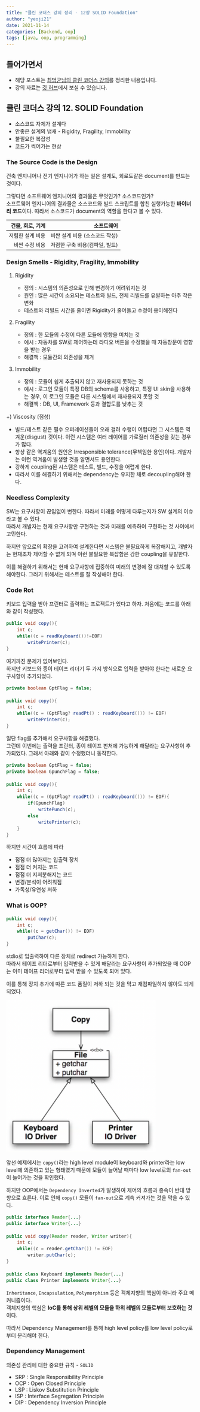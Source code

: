 ```yaml
---
title: "클린 코더스 강의 정리 - 12장 SOLID Foundation"
author: "yeoji21"
date: 2021-11-14
categories: [Backend, oop]
tags: [java, oop, programming]
---
```


## 들어가면서

- 해당 포스트는 [최범균님의 클린 코더스 강의](https://www.youtube.com/watch?v=60lLSe1phks)를 정리한 내용입니다. 
- 강의 자료는 [깃 허브](https://github.com/msbaek/clean-coders-2013)에서 보실 수 있습니다.

## 클린 코더스 강의 12. SOLID Foundation
- 소스코드 자체가 설계다
- 안좋은 설계의 냄새 - Rigidity, Fragility, Immobility
- 불필요한 복잡성
- 코드가 썩어가는 현상

### The Source Code is the Design
건축 엔지니어나 전기 엔지니어가 하는 일은 설계도, 회로도같은 document를 만드는 것이다. 

그렇다면 소프트웨어 엔지니어의 결과물은 무엇인가? 소스코드인가?  
소프트웨어 엔지니어의 결과물은 소스코드와 빌드 스크립트를 합친 실행가능한 **바이너리 코드**이다. 따라서 소스코드가 document의 역할을 한다고 볼 수 있다.

|건물, 회로, 기계|소프트웨어|
|--:|--:|
|저렴한 설계 비용|비싼 설계 비용 (소스코드 작성)|
|비싼 수정 비용|저렴한 구축 비용(컴파일, 빌드)|

### Design Smells - Rigidity, Fragility, Immobility

1. Rigidity
    - 정의 :  시스템의 의존성으로 인해 변경하기 어려워지는 것 
    - 원인 : 많은 시간이 소요되는 테스트와 빌드, 전체 리빌드를 유발하는 아주 작은 변화
    - 테스트와 리빌드 시간을 줄이면 Rigidity가 줄어들고 수정이 용이해진다

2. Fragility
    - 정의 : 한 모듈의 수정이 다른 모듈에 영향을 미치는 것
    - 예시 : 자동차를 SW로 제어하는데 라디오 버튼을 수정했을 때 자동창문이 영향을 받는 경우
    - 해결책 : 모듈간의 의존성을 제거

3. Immobility
    - 정의 : 모듈이 쉽게 추출되지 않고 재사용되지 못하는 것
    - 예시 : 로그인 모듈이 특정 DB의 schema를 사용하고, 특정 UI skin을 사용하는 경우, 이 로그인 모듈은 다른 시스템에서 재사용되지 못할 것
    - 해결책 : DB, UI, Framework 등과 결합도를 낮추는 것

+) Viscosity (점성)
- 빌드/테스트 같은 필수 오퍼레이션들이 오래 걸려 수행이 어렵다면 그 시스템은 역겨운(disgust) 것이다. 이런 시스템은 여러 레이어를 가로질러 의존성을 갖는 경우가 많다. 
- 항상 같은 역겨움의 원인은 Irresponsible tolerance(무책임한 용인)이다. 개발자는 이런 역겨움이 발생할 것을 알면서도 용인한다. 
- 강하게 coupling된 시스템은 테스트, 빌드, 수정을 어렵게 한다. 
- 따라서 이를 해결하기 위해서는 dependency는 유지한 채로 decoupling해야 한다.


### Needless Complexity
SW는 요구사항이 끊임없이 변한다. 따라서 미래를 어떻게 다루는지가 SW 설계의 이슈라고 볼 수 있다.  
따라서 개발자는 현재 요구사항만 구현하는 것과 미래를 예측하여 구현하는 것 사이에서 고민한다. 

하지만 앞으로의 확장을 고려하여 설계한다면 시스템은 불필요하게 복잡해지고, 개발자는 현재조차 제어할 수 없게 되며 이런 불필요한 복잡함은 강한 coupling을 유발한다. 

이를 해결하기 위해서는 현재 요구사항에 집중하여 미래의 변경에 잘 대처할 수 있도록 해야한다. 그러기 위해서는 테스트를 잘 작성해야 한다.

### Code Rot
키보드 입력을 받아 프린터로 출력하는 프로젝트가 있다고 하자. 처음에는 코드를 아래와 같이 작성했다.
```java
public void copy(){
    int c;
    while((c = readKeyboard())!=EOF)
        writePrinter(c);
}
```
여기까진 문제가 없어보인다.  
하지만 키보드와 종이 테이프 리더기 두 가지 방식으로 입력을 받아야 한다는 새로운 요구사항이 추가되었다. 
```java
private boolean GptFlag = false;

public void copy(){
    int c;
    while((c = (GptFlag? readPt() : readKeyboard())) != EOF)
        writePrinter(c);
}
```
일단 flag를 추가해서 요구사항을 해결했다.  
그런데 이번에는 출력을 프린터, 종이 테이프 펀처에 가능하게 해달라는 요구사항이 추가되었다. 그래서 아래와 같이 수정했더니 동작한다. 

```java
private boolean GptFlag = false;
private boolean GpunchFlag = false;

public void copy(){
    int c;
    while((c = (GptFlag? readPt() : readKeyboard())) != EOF){
        if(GpunchFlag)
            writePunch(c);
        else
            writePrinter(c);
    }
}
```

하지만 시간이 흐름에 따라
- 점점 더 많아지는 입출력 장치
- 점점 더 커지는 코드 
- 점점 더 지저분해지는 코드
- 변경/분석이 어려워짐
- 가독성/유연성 저하

### What is OOP?

```java
public void copy(){
    int c;
    while((c = getChar()) != EOF)
        putChar(c);
}
```

stdio로 입출력하여 다른 장치로 redirect 가능하게 한다.  
따라서 테이프 리더로부터 입력받을 수 있게 해달라는 요구사항이 추가되었을 때 OOP는 이미 테이프 리더로부터 입력 받을 수 있도록 되어 있다.

이를 통해 장치 추가에 따른 코드 품질이 저하 되는 것을 막고 재컴파일하지 않아도 되게 되었다. 

<img src="assets/../../../assets/img/baek/12.png" width=400>

앞선 예제에서는 `copy()`라는 high level module이 keyboard와 printer라는 low level에 의존하고 있는 형태였기 때문에 모듈이 늘어날 때마다 low level로의 `fan-out`이 늘어가는 것을 확인했다. 

하지만 OOP에서는 `Dependency Inverted`가 발생하여 제어의 흐름과 종속이 반대 방향으로 흐른다. 이로 인해 `copy()` 모듈이 `fan-out`으로 계속 커져가는 것을 막을 수 있다.

```java
public interface Reader{...}
public interface Writer{...}

public void copy(Reader reader, Writer writer){
    int c;
    while((c = reader.getChar()) != EOF)
        writer.putChar(c);
}

public class Keyboard implements Reader{...}
public class Printer implements Writer{...}
```

`Inheritance`, `Encapsulation`, `Polymorphism` 등은 객체지향의 핵심이 아니라 주요 메커니즘이다.  
객체지향의 핵심은 **IoC를 통해 상위 레벨의 모듈을 하위 레벨의 모듈로부터 보호하는 것**이다. 

따라서 Dependency Management를 통해 high level policy를 low level policy로부터 분리해야 한다.


### Dependency Management
의존성 관리에 대한 중요한 규칙 - `SOLID`
- SRP : Single Responsibility Principle
- OCP : Open Closed Principle
- LSP : Liskov Substitution Principle
- ISP : Interface Segregation Principle
- DIP : Dependency Inversion Principle

